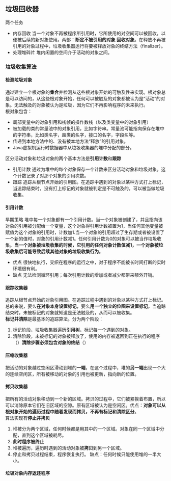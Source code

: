 ## 垃圾回收器  
两个任务  
* 内存回收 当一个对象不再被程序所引用时，它所使用的对空间可以被回收，以便被后续的新对象使用。两部：**断定不被引用的对象** **回收对象**。在释放不再被引用的对象过程中，垃圾收集器运行将要被释放对象的终结方法（finalizer）。  
* 处理堆碎片 堆内闲置的空间介于活动的对象之间。  
### 垃圾收集算法  
#### 检测垃圾对象  
通过建立一个根对象的**集合**并检测从这些根对象开始的可触及性来实现。根对象总是可以访问的，从这些根对象开始，任何可以被触及的对象都被认为是“活动”的对象。无法触及的对象被认为是垃圾，因为它们不再影响程序的未来执行。  
根对象包含：  
* 局部变量中的对象引用和栈帧的操作数栈（以及类变量中的对象引用）  
* 被加载的类的常量池中的对象引用，比如字符串。常量池可能指向保存在堆中的字符串，比如类名字，超类的名字，接口的名字，字段名等。  
* 传递到本地方法中的、没有被本地方法“释放”的引用对象。  
* Java虚拟机运行时数据器中从垃圾收集器的堆中分配的部分。 

区分活动对象和垃圾对象的两个基本方法是**引用计数**和**跟踪**  
* 引用计数 通过为堆中的每个对象保存一个计数来区分活动对象和垃圾对象。这个计数记录了对那个对象的引用次数。  
* 跟踪     追踪从根节点开始的引用图。在追踪中遇到的对象以某种方式打上标记，当追踪结束时，没有打上标记的对象就被判定是不可触及的，可以被当做垃圾收集。

#### 引用计数  
早期策略  堆中每一个对象都有一个引用计数。当一个对象被创建了，并且指向该对象的引用被分配给一个变量，这个对象得引用计数被置为1，当任何其他变量被赋值为这个对象的引用时，计数加1.当一个对象的引用超过了生存期或者被设置了一个新的值时，对象的引用计数减1。任何引用计数为0的对象可以被当作垃圾收集。**当一个对象被垃圾收集的时候，它引用的任何对象计数值减1，一个对象被垃圾收集后可能导致后续其他对象的垃圾收集行为**。  
* 优点 很快地执行，交织在程序的运行之中，对于程序不能被长时间打断的实时环境很有利。  
* 缺点 无法检测循环引用；每次引用计数的增加或者减少都带来额外开销。  
#### 跟踪收集器  
追踪从根节点开始的对象引用图。在追踪过程中遇到的对象以某种方式打上标记。总的来说，要么**在对象本身设置标记**，要么**用一个独立的位图来设置标记**。当追踪结束时，未被标记的对象就知道是无法触及的，从而可以被收集。  
**标记并清除**是最基本的追踪算法。分为两个阶段：  
1. 标记阶段，垃圾收集器遍历**引用树**，标记每一个遇到的对象。  
2.  清除阶段，未被标记的对象被释放了，使用的内存被返回到正在执行的程序（）**清除步骤必须包含对象的终结**（）  
#### 压缩收集器  
把活动的对象越过空闲区滑动到堆的**一端**，在这个过程中，堆的**另一端**出现一个大的连续空闲区，所有被移动的对象的引用也被更新，指向新的位置。  
#### 拷贝收集器  
把所有的活动对象移动到一个新的区域。拷贝的过程中，它们被紧挨着布置，所以可以消除原本它们在旧区域的空隙。原有区域被认为是空闲区。优点：**对象可以从根对象开始的遍历过程中随着发现而拷贝，不再有标记和清除区分**。  
算法实现有**停止并拷贝**  
1. 堆被分为两个区域，任何时候都是用其中的一个区域。对象在同一个区域中分配，直到这个区域被耗尽。  
2. **此时程序被终止**  
3. 堆被遍历，遍历时遇到的活动对象被**拷贝**到另一个区域。  
4. 停止和拷贝过程结束，程序恢复执行。
缺点：任何时候只能使用堆的一半大小。  
#### 垃圾对象内存返还程序  

